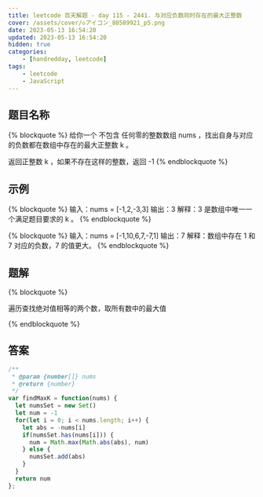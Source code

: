 ```yaml
---
title: leetcode 百天解题 - day 115 - 2441. 与对应负数同时存在的最大正整数
cover: /assets/cover/◇アイコン_80589921_p5.png
date: 2023-05-13 16:54:20
updated: 2023-05-13 16:54:20
hidden: true
categories:
    - [handredday, leetcode]
tags:
    - leetcode
    - JavaScript
---
```



## 题目名称

{% blockquote %}
给你一个 不包含 任何零的整数数组 nums ，找出自身与对应的负数都在数组中存在的最大正整数 k 。

返回正整数 k ，如果不存在这样的整数，返回 -1 
{% endblockquote %}

## 示例

{% blockquote %}
输入：nums = [-1,2,-3,3]
输出：3
解释：3 是数组中唯一一个满足题目要求的 k 。
{% endblockquote %}

{% blockquote %}
输入：nums = [-1,10,6,7,-7,1]
输出：7
解释：数组中存在 1 和 7 对应的负数，7 的值更大。
{% endblockquote %}


## 题解


{% blockquote %}

遍历查找绝对值相等的两个数，取所有数中的最大值

{% endblockquote %}

## 答案

~~~js
/**
 * @param {number[]} nums
 * @return {number}
 */
var findMaxK = function(nums) {
  let numsSet = new Set()
  let num = -1
  for(let i = 0; i < nums.length; i++) {
    let abs = -nums[i]
    if(numsSet.has(nums[i])) {
      num = Math.max(Math.abs(abs), num)
    } else {
      numsSet.add(abs)
    }
  }
  return num
};
~~~